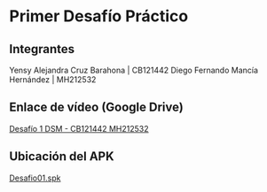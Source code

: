 # Primer Desafío Práctico
## Integrantes
Yensy Alejandra Cruz Barahona | CB121442
Diego Fernando Mancía Hernández | MH212532

## Enlace de vídeo (Google Drive)
[Desafío 1 DSM - CB121442 MH212532](https://drive.google.com/file/d/16d1iZ6XBXagg7J24Ky7vkMyI8xJyOvWM/view?usp=drive_link)

## Ubicación del APK
[Desafio01.spk](apk/)

